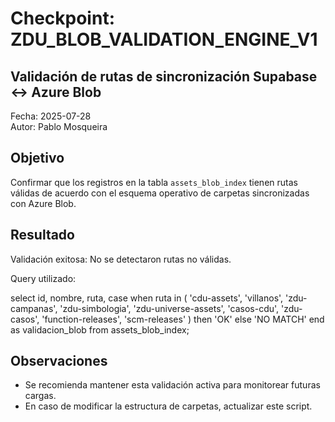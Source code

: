 # Checkpoint: ZDU_BLOB_VALIDATION_ENGINE_V1

## Validación de rutas de sincronización Supabase ↔ Azure Blob

Fecha: 2025-07-28  
Autor: Pablo Mosqueira  

## Objetivo
Confirmar que los registros en la tabla `assets_blob_index` tienen rutas válidas de acuerdo con el esquema operativo de carpetas sincronizadas con Azure Blob.

## Resultado
Validación exitosa: No se detectaron rutas no válidas.

Query utilizado:

select
  id,
  nombre,
  ruta,
  case
    when ruta in (
      'cdu-assets',
      'villanos',
      'zdu-campanas',
      'zdu-simbologia',
      'zdu-universe-assets',
      'casos-cdu',
      'zdu-casos',
      'function-releases',
      'scm-releases'
    )
    then 'OK'
    else 'NO MATCH'
  end as validacion_blob
from assets_blob_index;

## Observaciones
- Se recomienda mantener esta validación activa para monitorear futuras cargas.
- En caso de modificar la estructura de carpetas, actualizar este script.

